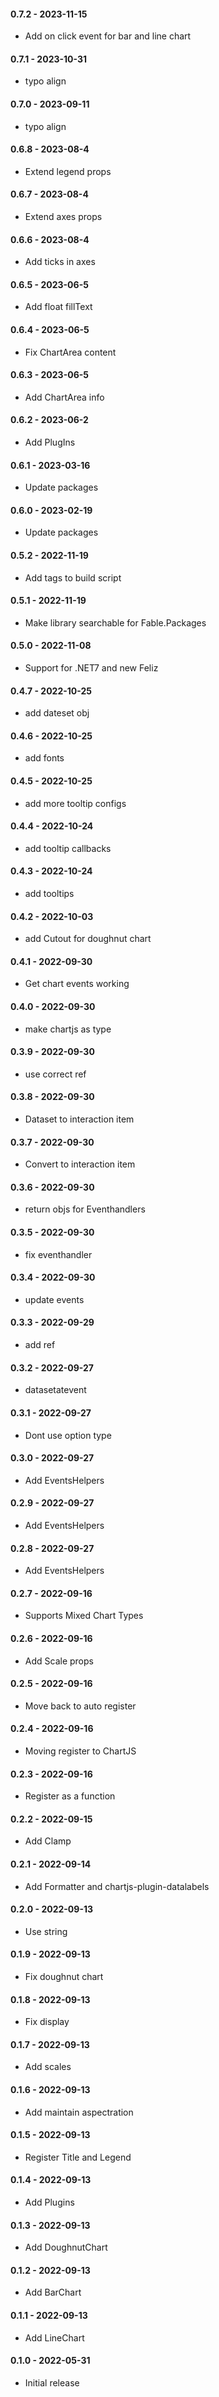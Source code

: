 #### 0.7.2 - 2023-11-15
* Add on click event for bar and line chart
#### 0.7.1 - 2023-10-31
* typo align
#### 0.7.0 - 2023-09-11
* typo align
#### 0.6.8 - 2023-08-4
* Extend legend props
#### 0.6.7 - 2023-08-4
* Extend axes props
#### 0.6.6 - 2023-08-4
* Add ticks in axes
#### 0.6.5 - 2023-06-5
* Add float fillText
#### 0.6.4 - 2023-06-5
* Fix ChartArea content
#### 0.6.3 - 2023-06-5
* Add ChartArea info
#### 0.6.2 - 2023-06-2
* Add PlugIns
#### 0.6.1 - 2023-03-16
* Update packages
#### 0.6.0 - 2023-02-19
* Update packages
#### 0.5.2 - 2022-11-19
* Add tags to build script
#### 0.5.1 - 2022-11-19
* Make library searchable for Fable.Packages
#### 0.5.0 - 2022-11-08
* Support for .NET7 and new Feliz
#### 0.4.7 - 2022-10-25
* add dateset obj
#### 0.4.6 - 2022-10-25
* add fonts
#### 0.4.5 - 2022-10-25
* add more tooltip configs
#### 0.4.4 - 2022-10-24
* add tooltip callbacks
#### 0.4.3 - 2022-10-24
* add tooltips
#### 0.4.2 - 2022-10-03
* add Cutout for doughnut chart
#### 0.4.1 - 2022-09-30
* Get chart events working
#### 0.4.0 - 2022-09-30
* make chartjs as type
#### 0.3.9 - 2022-09-30
* use correct ref
#### 0.3.8 - 2022-09-30
* Dataset to interaction item
#### 0.3.7 - 2022-09-30
* Convert to interaction item
#### 0.3.6 - 2022-09-30
* return objs for Eventhandlers
#### 0.3.5 - 2022-09-30
* fix eventhandler
#### 0.3.4 - 2022-09-30
* update events
#### 0.3.3 - 2022-09-29
* add ref
#### 0.3.2 - 2022-09-27
* datasetatevent
#### 0.3.1 - 2022-09-27
* Dont use option type
#### 0.3.0 - 2022-09-27
* Add EventsHelpers
#### 0.2.9 - 2022-09-27
* Add EventsHelpers
#### 0.2.8 - 2022-09-27
* Add EventsHelpers
#### 0.2.7 - 2022-09-16
* Supports Mixed Chart Types
#### 0.2.6 - 2022-09-16
* Add Scale props
#### 0.2.5 - 2022-09-16
* Move back to auto register
#### 0.2.4 - 2022-09-16
* Moving register to ChartJS
#### 0.2.3 - 2022-09-16
* Register as a function
#### 0.2.2 - 2022-09-15
* Add Clamp
#### 0.2.1 - 2022-09-14
* Add Formatter and chartjs-plugin-datalabels
#### 0.2.0 - 2022-09-13
* Use string
#### 0.1.9 - 2022-09-13
* Fix doughnut chart
#### 0.1.8 - 2022-09-13
* Fix display
#### 0.1.7 - 2022-09-13
* Add scales
#### 0.1.6 - 2022-09-13
* Add maintain aspectration
#### 0.1.5 - 2022-09-13
* Register Title and Legend
#### 0.1.4 - 2022-09-13
* Add Plugins
#### 0.1.3 - 2022-09-13
* Add DoughnutChart
#### 0.1.2 - 2022-09-13
* Add BarChart
#### 0.1.1 - 2022-09-13
* Add LineChart
#### 0.1.0 - 2022-05-31
* Initial release
